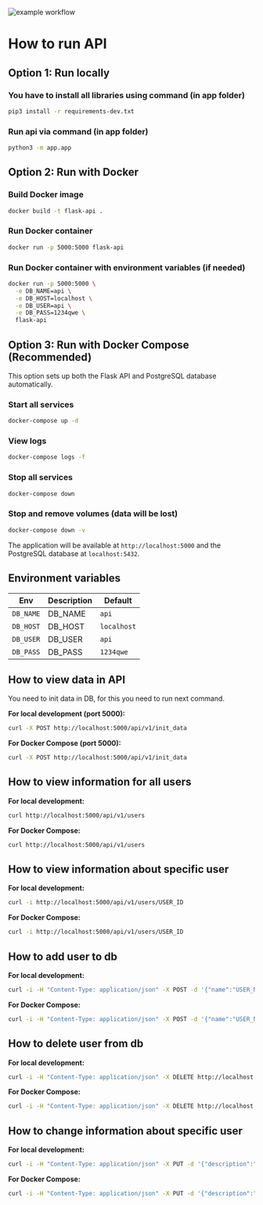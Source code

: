 ![example workflow](https://github.com/ei-roslyakov/flask-api/actions/workflows/tests.yml/badge.svg)

# How to run API

## Option 1: Run locally

### You have to install all libraries using command (in app folder)

```sh
pip3 install -r requirements-dev.txt
```

### Run api via command (in app folder)

```sh
python3 -m app.app
```

## Option 2: Run with Docker

### Build Docker image

```sh
docker build -t flask-api .
```

### Run Docker container

```sh
docker run -p 5000:5000 flask-api
```

### Run Docker container with environment variables (if needed)

```sh
docker run -p 5000:5000 \
  -e DB_NAME=api \
  -e DB_HOST=localhost \
  -e DB_USER=api \
  -e DB_PASS=1234qwe \
  flask-api
```

## Option 3: Run with Docker Compose (Recommended)

This option sets up both the Flask API and PostgreSQL database automatically.

### Start all services

```sh
docker-compose up -d
```

### View logs

```sh
docker-compose logs -f
```

### Stop all services

```sh
docker-compose down
```

### Stop and remove volumes (data will be lost)

```sh
docker-compose down -v
```

The application will be available at `http://localhost:5000` and the PostgreSQL database at `localhost:5432`.

## Environment variables

| Env                 | Description                                | Default                                                            |
| ------------------- | ------------------------------------------ | ------------------------------------------------------------------ |
| `DB_NAME`           | DB_NAME                          | `api`                                                                 |
| `DB_HOST`         | DB_HOST                                 | `localhost`                                                                   |
| `DB_USER`         | DB_USER                                 | `api`                                                                   |
| `DB_PASS`         | DB_PASS                                 | `1234qwe`                                                                   |



## How to view data in API

You need to init data in DB, for this you need to run next command.

**For local development (port 5000):**

```sh
curl -X POST http://localhost:5000/api/v1/init_data
```

**For Docker Compose (port 5000):**

```sh
curl -X POST http://localhost:5000/api/v1/init_data
```

## How to view information for all users

**For local development:**

```sh
curl http://localhost:5000/api/v1/users
```

**For Docker Compose:**

```sh
curl http://localhost:5000/api/v1/users
```

## How to view information about specific user

**For local development:**

```sh
curl -i http://localhost:5000/api/v1/users/USER_ID
```

**For Docker Compose:**

```sh
curl -i http://localhost:5000/api/v1/users/USER_ID
```

## How to add user to db

**For local development:**

```sh
curl -i -H "Content-Type: application/json" -X POST -d '{"name":"USER_NAME", "last_name":"LAST_NAME", "description":"POSITION"}' http://localhost:5000/api/v1/users
```

**For Docker Compose:**

```sh
curl -i -H "Content-Type: application/json" -X POST -d '{"name":"USER_NAME", "last_name":"LAST_NAME", "description":"POSITION"}' http://localhost:5000/api/v1/users
```

## How to delete user from db

**For local development:**

```sh
curl -i -H "Content-Type: application/json" -X DELETE http://localhost:5000/api/v1/users/USER_ID
```

**For Docker Compose:**

```sh
curl -i -H "Content-Type: application/json" -X DELETE http://localhost:5000/api/v1/users/USER_ID
```

## How to change information about specific user

**For local development:**

```sh
curl -i -H "Content-Type: application/json" -X PUT -d '{"description":"new_position", "employee": true or false}' http://localhost:5000/api/v1/users/USER_ID
```

**For Docker Compose:**

```sh
curl -i -H "Content-Type: application/json" -X PUT -d '{"description":"new_position", "employee": true or false}' http://localhost:5000/api/v1/users/USER_ID
```
